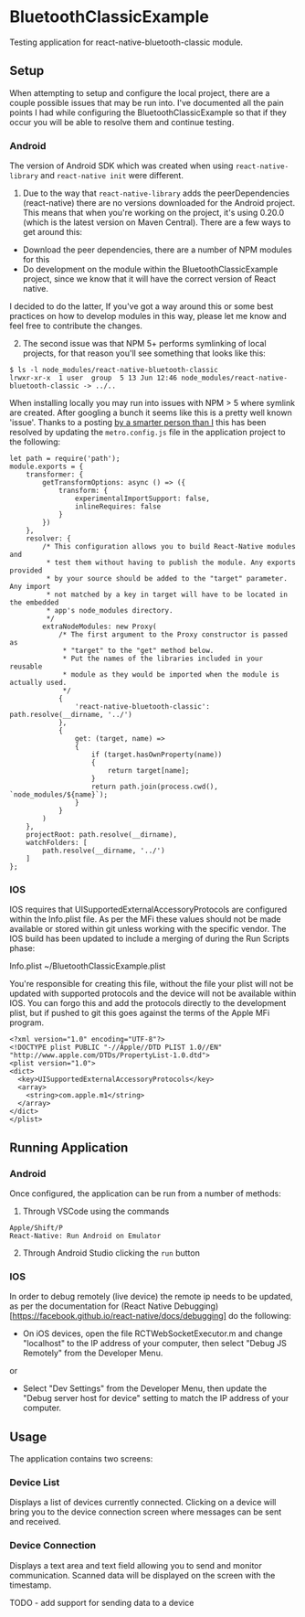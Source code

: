 # BluetoothClassicExample

Testing application for react-native-bluetooth-classic module.

## Setup

When attempting to setup and configure the local project, there are a couple possible issues that may be run into.  I've documented all the pain points I had while configuring the BluetoothClassicExample so that if they occur you will be able to resolve them and continue testing.

### Android 
The version of Android SDK which was created when using `react-native-library` and `react-native init` were different. 

1. Due to the way that `react-native-library` adds the peerDependencies (react-native) there are no versions downloaded for the Android project.  This means that when you're working on the project, it's using 0.20.0 (which is the latest version on Maven Central).  There are a few ways to get around this:
- Download the peer dependencies, there are a number of NPM modules for this
- Do development on the module within the BluetoothClassicExample project, since we know that it will have the correct version of React native. 

I decided to do the latter, If you've got a way around this or some best practices on how to develop modules in this way, please let me know and feel free to contribute the changes.

2. The second issue was that NPM 5+ performs symlinking of local projects, for that reason you'll see something that looks like this:
```
$ ls -l node_modules/react-native-bluetooth-classic
lrwxr-xr-x  1 user  group  5 13 Jun 12:46 node_modules/react-native-bluetooth-classic -> ../..
```

When installing locally you may run into issues with NPM > 5 where symlink are created.  After googling a bunch it seems like this is a pretty well known 'issue'.  Thanks to a posting [by a smarter person than I](https://github.com/facebook/metro/issues/1#issuecomment-501143843) this has been resolved by updating the `metro.config.js` file in the application project to the following:

```
let path = require('path');
module.exports = {
    transformer: {
        getTransformOptions: async () => ({
            transform: {
                experimentalImportSupport: false,
                inlineRequires: false
            }
        })
    },
    resolver: {
        /* This configuration allows you to build React-Native modules and
         * test them without having to publish the module. Any exports provided
         * by your source should be added to the "target" parameter. Any import
         * not matched by a key in target will have to be located in the embedded
         * app's node_modules directory.
         */
        extraNodeModules: new Proxy(
            /* The first argument to the Proxy constructor is passed as 
             * "target" to the "get" method below.
             * Put the names of the libraries included in your reusable
             * module as they would be imported when the module is actually used.
             */
            {
                'react-native-bluetooth-classic': path.resolve(__dirname, '../')
            },
            {
                get: (target, name) =>
                {
                    if (target.hasOwnProperty(name))
                    {
                        return target[name];
                    }
                    return path.join(process.cwd(), `node_modules/${name}`);
                }
            }
        )
    },
    projectRoot: path.resolve(__dirname),
    watchFolders: [
        path.resolve(__dirname, '../')
    ]
};
```

### IOS

IOS requires that UISupportedExternalAccessoryProtocols are configured within the Info.plist file.  As per the MFi these values should not be made available or stored within git unless working with the specific vendor.  The IOS build has been updated to include a merging of during the Run Scripts phase:

Info.plist 
~/BluetoothClassicExample.plist

You're responsible for creating this file, without the file your plist will not be updated with supported protocols and the device will not be available within IOS.  You can forgo this and add the protocols directly to the development plist, but if pushed to git this goes against the terms of the Apple MFi program.

```
<?xml version="1.0" encoding="UTF-8"?>
<!DOCTYPE plist PUBLIC "-//Apple//DTD PLIST 1.0//EN" "http://www.apple.com/DTDs/PropertyList-1.0.dtd">
<plist version="1.0">
<dict>
  <key>UISupportedExternalAccessoryProtocols</key>
  <array>
    <string>com.apple.m1</string>
  </array>
</dict>
</plist>
```

## Running Application

### Android
Once configured, the application can be run from a number of methods:

1. Through VSCode using the commands 
```
Apple/Shift/P 
React-Native: Run Android on Emulator
```

2. Through Android Studio clicking the `run` button

### IOS

In order to debug remotely (live device) the remote ip needs to be updated, as per the documentation for (React Native Debugging)[https://facebook.github.io/react-native/docs/debugging] do the following:

- On iOS devices, open the file RCTWebSocketExecutor.m and change "localhost" to the IP address of your computer, then select "Debug JS Remotely" from the Developer Menu.

or 

- Select "Dev Settings" from the Developer Menu, then update the "Debug server host for device" setting to match the IP address of your computer.
 
## Usage

The application contains two screens:

### Device List

Displays a list of devices currently connected.  Clicking on a device will bring you to the device connection screen where messages can be sent and received.

### Device Connection

Displays a text area and text field allowing you to send and monitor communication.  Scanned data will be displayed on the screen with the timestamp.

TODO - add support for sending data to a device
